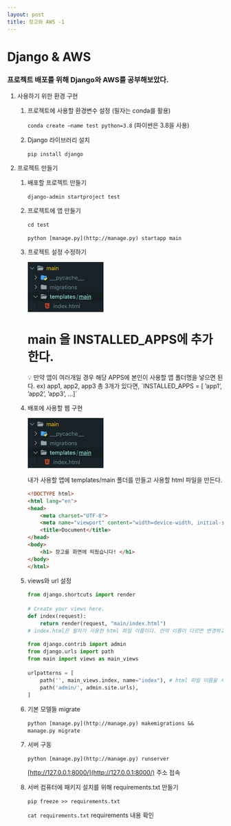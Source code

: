 ```yaml
---
layout: post
title: 장고와 AWS -1
---
```


# Django & AWS

### 프로젝트 배포를 위해 Django와 AWS를 공부해보았다.

1. 사용하기 위한 환경 구현
    1. 프로젝트에 사용할 환경변수 설정 (필자는 conda를 활용)
        
        `conda create —name test python=3.8` (파이썬은 3.8을 사용)
        
    2. Django 라이브러리 설치
        
        `pip install django`
        
2. 프로젝트 만들기
    1. 배포할 프로젝트 만들기
        
        `django-admin startproject test`
        
    2. 프로젝트에 앱 만들기
        
        `cd test`
        
        `python [manage.py](http://manage.py) startapp main`
        
    3. 프로젝트 설정 수정하기
        
        ![# main 을 INSTALLED_APPS에 추가한다.](images/Django-AWS1.png)
        
        # main 을 INSTALLED_APPS에 추가한다.
        
        <aside>
        💡 만약 앱이 여러개일 경우 해당 APPS에 본인이 사용할 앱 폴더명을 넣으면 된다.
        ex) app1, app2, app3 총 3개가 있다면,
        `INSTALLED_APPS = [
        ’app1’,
        ’app2’,
        ’app3’,
        ...]`
        
        </aside>
        
    4. 배포에 사용할 웹 구현
        
        ![Untitled](images/Django-AWS1.png)
        
        내가 사용할 앱에 templates/main 폴더를 만들고 사용할 html 파일을 만든다.
        
        ```html
        <!DOCTYPE html>
        <html lang="en">
        <head>
            <meta charset="UTF-8">
            <meta name="viewport" content="width=device-width, initial-scale=1.0">
            <title>Document</title>
        </head>
        <body>
            <h1> 장고를 화면에 띄웠습니다! </h1>
        </body>
        </html>
        ```
        
    5. views와 url 설정
        
        ```python
        from django.shortcuts import render
         
        # Create your views here.
        def index(request):
            return render(request, "main/index.html")
        # index.html은 필자가 사용한 html 파일 이름이다. 만약 이름이 다르면 변경하고 폴더주소도 다를경우 변경
        ```
        
        ```python
        from django.contrib import admin
        from django.urls import path
        from main import views as main_views
         
        urlpatterns = [
            path('', main_views.index, name="index"), # html 파일 이름을 사용한다
            path('admin/', admin.site.urls),
        ]
        ```
        
    6. 기본 모델들 migrate
        
        `python [manage.py](http://manage.py) makemigrations && manage.py migrate`
        
    7. 서버 구동
        
        `python [manage.py](http://manage.py) runserver`
        
        [http://127.0.0.1:8000/](http://127.0.0.1:8000/) 주소 접속
        
    8. 서버 컴퓨터에 패키지 설치를 위해 requirements.txt 만들기
        
        `pip freeze >> requirements.txt`
        
        `cat requirements.txt` requirements 내용 확인